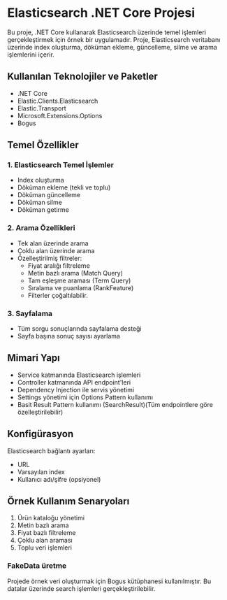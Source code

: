 # Elasticsearch .NET Core Projesi

Bu proje, .NET Core kullanarak Elasticsearch üzerinde temel işlemleri gerçekleştirmek için örnek bir uygulamadır. 
Proje, Elasticsearch veritabanı üzerinde index oluşturma, döküman ekleme, güncelleme, silme ve arama işlemlerini içerir.


## Kullanılan Teknolojiler ve Paketler

- .NET Core
- Elastic.Clients.Elasticsearch
- Elastic.Transport
- Microsoft.Extensions.Options
- Bogus

## Temel Özellikler

### 1. Elasticsearch Temel İşlemler
- Index oluşturma
- Döküman ekleme (tekli ve toplu)
- Döküman güncelleme
- Döküman silme
- Döküman getirme

### 2. Arama Özellikleri
- Tek alan üzerinde arama
- Çoklu alan üzerinde arama
- Özelleştirilmiş filtreler:
  - Fiyat aralığı filtreleme
  - Metin bazlı arama (Match Query)
  - Tam eşleşme araması (Term Query)
  - Sıralama ve puanlama (RankFeature)
  - Filterler çoğaltılabilir.
	

### 3. Sayfalama
- Tüm sorgu sonuçlarında sayfalama desteği
- Sayfa başına sonuç sayısı ayarlama

## Mimari Yapı

- Service katmanında Elasticsearch işlemleri
- Controller katmanında API endpoint'leri
- Dependency Injection ile servis yönetimi
- Settings yönetimi için Options Pattern kullanımı
- Basit Result Pattern kullanımı (SearchResult)(Tüm endpointlere göre özelleştirilebilir)

## Konfigürasyon

Elasticsearch bağlantı ayarları:
- URL
- Varsayılan index
- Kullanıcı adı/şifre (opsiyonel)

## Örnek Kullanım Senaryoları

1. Ürün kataloğu yönetimi
2. Metin bazlı arama
3. Fiyat bazlı filtreleme
4. Çoklu alan araması
5. Toplu veri işlemleri

### FakeData üretme
Projede örnek veri oluşturmak için Bogus kütüphanesi kullanılmıştır. 
Bu datalar üzerinde search işlemleri gerçekleştirilebilir.

